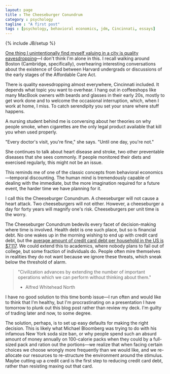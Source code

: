 ```yaml
---
layout: page
title : The Cheeseburger Conundrum
category : psychology
tagline : "A first post"
tags : [psychology, behavioral economics, jdm, Cincinnati, essays]
---
```

{% include JB/setup %}

[One thing I unintentionally find myself valuing in a city is quality eavesdropping](http://paulgraham.com/cities.html)&#8212;I don't think I'm alone in this.
I recall walking around Boston (Cambridge, specifically), overhearing interesting conversations 
about the existence of God between Harvard undergrads or discussions of the early stages of the Affordable Care Act.

There is quality eavesdropping almost everywhere, Cincinnati included.
It depends what topic you want to overhear. I hang out in coffeeshops
like many MacBook owners with beards and glasses in their early 20s,
mostly to get work done and to welcome the occasional interruption, which,
when I work at home, I miss. To catch serendipity you set your snare where stuff happens.

A nursing student behind me is conversing about her theories on why people smoke, 
when cigarettes are the only legal product available that kill you when used 
properly.

"Every doctor's visit, you're fine," she says. "Until one day, you're not."

She continues to talk about heart disease and stroke, two other preventable
diseases that she sees commonly. If people monitored their diets and exercised regularly,
this might not be an issue.

This reminds me of one of the classic concepts from behavioral economics&#8212;temporal discounting.
The human mind is tremendously capable of dealing with the immediate, but the 
more imagination required for a future event, the harder time we have planning for 
it. 

I call this the Cheeseburger Conundrum. A cheeseburger will not cause a heart
attack. Two cheeseburgers will not either. However, a cheeseburger a day for
forty years will magnify one's risk. Cheeseburgers per unit time is the worry.

The Cheeseburger Conundrum bedevils every facet of decision-making where time is involved. 
Health debt is one such place, but so is financial debt. No one wakes up in the 
morning wishing to end up with credit card debt, but the [average amount of credit card
debt per household in the US is $7,117](http://www.nerdwallet.com/blog/credit-card-data/average-credit-card-debt-household/).
We could extend this to academics, where nobody plans to fail out of college,
but some fraction of individuals do. People often mire themselves in realities
they do not want because we ignore these threats, which sneak below the threshold
of alarm.

> "Civilization advances by extending the number of important operations which we can perform without thinking about them."
> - Alfred Whitehead North

I have no good solution to this time bomb issue&#8212;I run often and would like to think
that I'm healthy, but I'm procrastinating on a presentation I have tomorrow to plunk out
this blog post rather than review my deck. I'm guilty of trading later and now, to some degree.

The solution, perhaps, is to set up easy defaults for making the right decision.
This is likely what Michael Bloomberg was trying to do with his infamous New York soda size ban,
or why people spend such an absurd amount of money annually on 100-calorie packs when they could by
a full-sized pack and ration out the portions&#8212;we realize that when facing certain choices we 
choose wrongly more frequently than we would like, and we re-allocate our resources to re-structure 
the environment around the stimulus. Maybe cutting up a credit card is the first step to reducing
credit card debt, rather than resisting maxing out that card.
